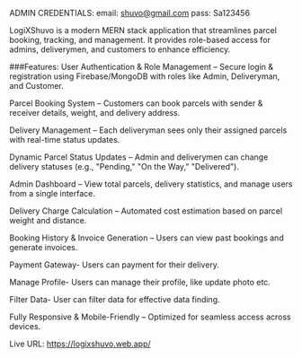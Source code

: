 ADMIN CREDENTIALS:
email: shuvo@gmail.com
pass: Sa123456

LogiXShuvo is a modern MERN stack application that streamlines parcel booking, tracking, and management. It provides role-based access for admins, deliverymen, and customers to enhance efficiency.

###Features:
User Authentication & Role Management – Secure login & registration using Firebase/MongoDB with roles like Admin, Deliveryman, and Customer.

Parcel Booking System – Customers can book parcels with sender & receiver details, weight, and delivery address.

Delivery Management – Each deliveryman sees only their assigned parcels with real-time status updates.

Dynamic Parcel Status Updates – Admin and deliverymen can change delivery statuses (e.g., "Pending," "On the Way," "Delivered").

Admin Dashboard – View total parcels, delivery statistics, and manage users from a single interface.

Delivery Charge Calculation – Automated cost estimation based on parcel weight and distance.

Booking History & Invoice Generation – Users can view past bookings and generate invoices.

Payment Gateway- Users can payment for their delivery.

Manage Profile- Users can manage their profile, like update photo etc.

Filter Data- User can filter data for effective data finding.

Fully Responsive & Mobile-Friendly – Optimized for seamless access across devices.

Live URL:  https://logixshuvo.web.app/


